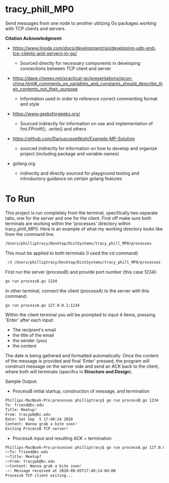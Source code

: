# tracy_phill_MP0
Send messages from one node to another utilizing Go packages working with TCP clients and servers.

**Citation Acknowledgment:**
* https://www.linode.com/docs/development/go/developing-udp-and-tcp-clients-and-servers-in-go/
    * Sourced directly for necessary components in developing connections between TCP client and server
* https://dave.cheney.net/practical-go/presentations/qcon-china.html#_comments_on_variables_and_constants_should_describe_their_contents_not_their_purpose
    * Information used in order to reference correct commenting format and style
    
* https://www.geeksforgeeks.org/
    * Sourced indirectly for information on use and implementation of fmt.FPrintf(), .write() and others
    
* https://github.com/Dariusrussellkish/Example-MP-Solution
    * sourced indirectly for information on how to develop and organize project (including package and variable names)
    
* golang.org
    * indirectly and directly sourced for playground testing and introductory guidance on certain golang features
  
# To Run
This project is run completely from the terminal, specifically two separate tabs, one for the server and one for the client.
First off make sure both terminals are working within the 'processes' directory within tracy_phill_MP0. Here is an example of what my working directory looks like from the command line.

```bash
/Users/philliptracy/Desktop/DistSystems/tracy_phill_MP0/processes
``` 
This must be applied to both terminals (I used the cd command)

```bash
 cd /Users/philliptracy/Desktop/DistSystems/tracy_phill_MP0/processes
``` 
First run the server (processB) and provide port number (this case 1234):

```bash
go run processB.go 1234
``` 

In other terminal, connect the client (processA) to the server with this command:

```bash
go run processA.go 127.0.0.1:1234
``` 
Within the client terminal you will be prompted to input 4 items, pressing 'Enter' after each input:
* The recipient's email
* the title of the email
* the sender (you)
* the content

The date is being gathered and formatted automatically. Once the content of the message is provided and final 'Enter' pressed, the program will construct message on the server side and send an ACK back to the client, where both will terminate (specifcs in **Structure and Design**).

Sample Output:

* ProcessB initial startup, construction of message, and termination

```bash
Phillips-MacBook-Pro:processes philliptracy$ go run processB.go 1234
To: friend@bc.edu
Title: Meetup?
From: tracypb@bc.edu
Date: Sat Sep  5 17:40:24 2020
Content: Wanna grab a bite soon?
Exiting ProcessB TCP server!
``` 

* ProcessA input and resulting ACK + termination

```bash
Phillips-MacBook-Pro:processes philliptracy$ go run processA.go 127.0.0.1:1234
>>To: friend@bc.edu
>>Title: Meetup?
>>From: tracypb@bc.edu
>>Content: Wanna grab a bite soon?
->: Message received at 2020-09-05T17:40:14-04:00
ProcessA TCP client exiting...
``` 

